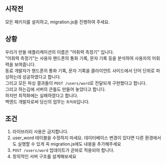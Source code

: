 ## 시작전

모든 패키지를 설치하고, migration.js을 진행하여 주세요.

## 상황

우리가 만들 애플리케이션의 이름은 "어휘력 측정기" 입니다.  
"어휘력 측정기"는 사용자 핸드폰의 통화 기록, 문자 기록 등을 분석하여 사용자의 어휘력을 보여줍니다.  
동료 개발자가 핸드폰의 통화 기록, 문자 기록을 클라이언트 사이드에서 단어 단위로 파싱하는데 성공하였다고 합니다.  
그리고 모든 파싱 결과들이 `POST /users/word`로 전달되게 구현했다고 합니다.  
그리고 하는김에 서버의 큰틀도 만들어 놓았다고 합니다.  
하지만 최적화에는 실패하였다고 합니다.  
백엔드 개발자로써 당신의 업무는 `최적화`입니다.  

## 조건

1. 라이브러리 사용은 금지합니다.
2. user_word 테이블을 수정하지 마세요. 데이터베이스 변경이 있다면 다른 환경에서도 실행할 수 있게 꼭 migration.js에도 내용을 추가해주세요
3. `POST /users/word` 업데이트가 곧바로 적용되야 합니다.
4. 창의적인 서버 구조를 설계해보세요
